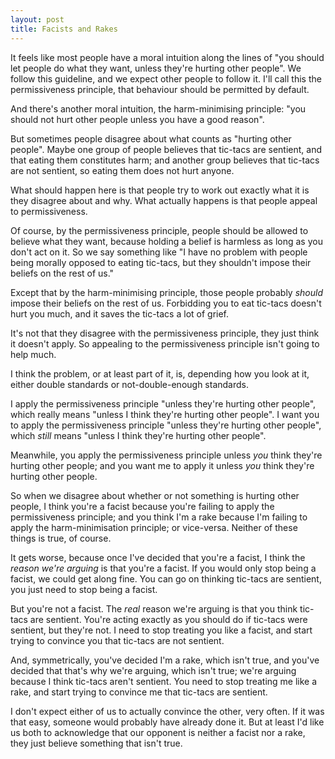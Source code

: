 ```yaml
---
layout: post
title: Facists and Rakes
---
```

It feels like most people have a moral intuition along the lines of "you should let people do what they want, unless they're hurting other people". We follow this guideline, and we expect other people to follow it. I'll call this the permissiveness principle, that behaviour should be permitted by default.

And there's another moral intuition, the harm-minimising principle: "you should not hurt other people unless you have a good reason".

But sometimes people disagree about what counts as "hurting other people". Maybe one group of people believes that tic-tacs are sentient, and that eating them constitutes harm; and another group believes that tic-tacs are not sentient, so eating them does not hurt anyone.

What should happen here is that people try to work out exactly what it is they disagree about and why. What actually happens is that people appeal to permissiveness.

Of course, by the permissiveness principle, people should be allowed to believe what they want, because holding a belief is harmless as long as you don't act on it. So we say something like "I have no problem with people being morally opposed to eating tic-tacs, but they shouldn't impose their beliefs on the rest of us."

Except that by the harm-minimising principle, those people probably *should* impose their beliefs on the rest of us. Forbidding you to eat tic-tacs doesn't hurt you much, and it saves the tic-tacs a lot of grief.

It's not that they disagree with the permissiveness principle, they just think it doesn't apply. So appealing to the permissiveness principle isn't going to help much.

I think the problem, or at least part of it, is, depending how you look at it, either double standards or not-double-enough standards.

I apply the permissiveness principle "unless they're hurting other people", which really means "unless I think they're hurting other people". I want you to apply the permissiveness principle "unless they're hurting other people", which *still* means "unless I think they're hurting other people".

Meanwhile, you apply the permissiveness principle unless *you* think they're hurting other people; and you want me to apply it unless *you* think they're hurting other people.

So when we disagree about whether or not something is hurting other people, I think you're a facist because you're failing to apply the permissiveness principle; and you think I'm a rake because I'm failing to apply the harm-minimisation principle; or vice-versa. Neither of these things is true, of course.

It gets worse, because once I've decided that you're a facist, I think the *reason we're arguing* is that you're a facist. If you would only stop being a facist, we could get along fine. You can go on thinking tic-tacs are sentient, you just need to stop being a facist.

But you're not a facist. The *real* reason we're arguing is that you think tic-tacs are sentient. You're acting exactly as you should do if tic-tacs were sentient, but they're not. I need to stop treating you like a facist, and start trying to convince you that tic-tacs are not sentient.

And, symmetrically, you've decided I'm a rake, which isn't true, and you've decided that that's why we're arguing, which isn't true; we're arguing because I think tic-tacs aren't sentient. You need to stop treating me like a rake, and start trying to convince me that tic-tacs are sentient.

I don't expect either of us to actually convince the other, very often. If it was that easy, someone would probably have already done it. But at least I'd like us both to acknowledge that our opponent is neither a facist nor a rake, they just believe something that isn't true.
